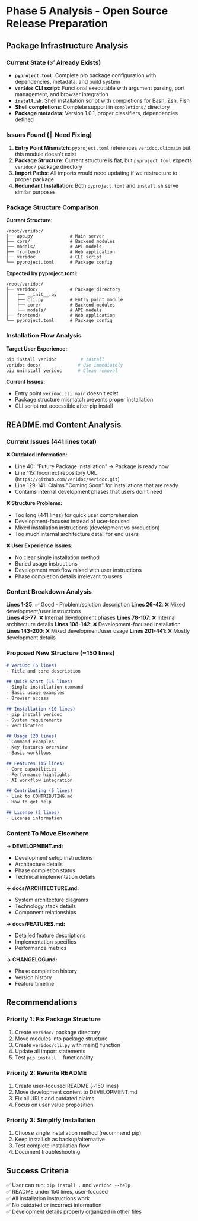 # Phase 5 Analysis - Open Source Release Preparation

## Package Infrastructure Analysis

### Current State (✅ Already Exists)
- **`pyproject.toml`**: Complete pip package configuration with dependencies, metadata, and build system
- **`veridoc` CLI script**: Functional executable with argument parsing, port management, and browser integration
- **`install.sh`**: Shell installation script with completions for Bash, Zsh, Fish
- **Shell completions**: Complete support in `completions/` directory
- **Package metadata**: Version 1.0.1, proper classifiers, dependencies defined

### Issues Found (🔴 Need Fixing)
1. **Entry Point Mismatch**: `pyproject.toml` references `veridoc.cli:main` but this module doesn't exist
2. **Package Structure**: Current structure is flat, but `pyproject.toml` expects `veridoc/` package directory
3. **Import Paths**: All imports would need updating if we restructure to proper package
4. **Redundant Installation**: Both `pyproject.toml` and `install.sh` serve similar purposes

### Package Structure Comparison

**Current Structure:**
```
/root/veridoc/
├── app.py              # Main server
├── core/               # Backend modules  
├── models/             # API models
├── frontend/           # Web application
├── veridoc             # CLI script
└── pyproject.toml      # Package config
```

**Expected by pyproject.toml:**
```
/root/veridoc/
├── veridoc/            # Package directory
│   ├── __init__.py
│   ├── cli.py          # Entry point module
│   ├── core/           # Backend modules
│   └── models/         # API models
├── frontend/           # Web application  
└── pyproject.toml      # Package config
```

### Installation Flow Analysis

**Target User Experience:**
```bash
pip install veridoc         # Install
veridoc docs/              # Use immediately  
pip uninstall veridoc      # Clean removal
```

**Current Issues:**
- Entry point `veridoc.cli:main` doesn't exist
- Package structure mismatch prevents proper installation
- CLI script not accessible after pip install

## README.md Content Analysis  

### Current Issues (441 lines total)

**❌ Outdated Information:**
- Line 40: "Future Package Installation" → Package is ready now
- Line 115: Incorrect repository URL (`https://github.com/veridoc/veridoc.git`)  
- Line 129-141: Claims "Coming Soon" for installations that are ready
- Contains internal development phases that users don't need

**❌ Structure Problems:**
- Too long (441 lines) for quick user comprehension
- Development-focused instead of user-focused
- Mixed installation instructions (development vs production)
- Too much internal architecture detail for end users

**❌ User Experience Issues:**
- No clear single installation method
- Buried usage instructions
- Development workflow mixed with user instructions
- Phase completion details irrelevant to users

### Content Breakdown Analysis

**Lines 1-25**: ✅ Good - Problem/solution description
**Lines 26-42**: ❌ Mixed development/user instructions  
**Lines 43-77**: ❌ Internal development phases
**Lines 78-107**: ❌ Internal architecture details
**Lines 108-142**: ❌ Development-focused installation
**Lines 143-200**: ❌ Mixed development/user usage
**Lines 201-441**: ❌ Mostly development details

### Proposed New Structure (~150 lines)

```markdown
# VeriDoc (5 lines)
- Title and core description

## Quick Start (15 lines)  
- Single installation command
- Basic usage examples
- Browser access

## Installation (10 lines)
- pip install veridoc
- System requirements
- Verification

## Usage (20 lines)
- Command examples
- Key features overview
- Basic workflows

## Features (15 lines)
- Core capabilities
- Performance highlights
- AI workflow integration

## Contributing (5 lines)
- Link to CONTRIBUTING.md
- How to get help

## License (2 lines)
- License information
```

### Content To Move Elsewhere

**→ DEVELOPMENT.md:**
- Development setup instructions
- Architecture details  
- Phase completion status
- Technical implementation details

**→ docs/ARCHITECTURE.md:**
- System architecture diagrams
- Technology stack details
- Component relationships

**→ docs/FEATURES.md:**
- Detailed feature descriptions
- Implementation specifics
- Performance metrics

**→ CHANGELOG.md:**
- Phase completion history
- Version history
- Feature timeline

## Recommendations

### Priority 1: Fix Package Structure
1. Create `veridoc/` package directory
2. Move modules into package structure
3. Create `veridoc/cli.py` with main() function
4. Update all import statements
5. Test `pip install .` functionality

### Priority 2: Rewrite README
1. Create user-focused README (~150 lines)
2. Move development content to DEVELOPMENT.md
3. Fix all URLs and outdated claims
4. Focus on user value proposition

### Priority 3: Simplify Installation
1. Choose single installation method (recommend pip)
2. Keep install.sh as backup/alternative
3. Test complete installation flow
4. Document troubleshooting

## Success Criteria

✅ User can run: `pip install .` and `veridoc --help`  
✅ README under 150 lines, user-focused  
✅ All installation instructions work  
✅ No outdated or incorrect information  
✅ Development details properly organized in other files